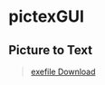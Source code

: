 # pictexGUI
## Picture to Text
>[exefile Download](https://github.com/BX293APEN/pictexGUI/raw/main/pictexGUI.exe)
